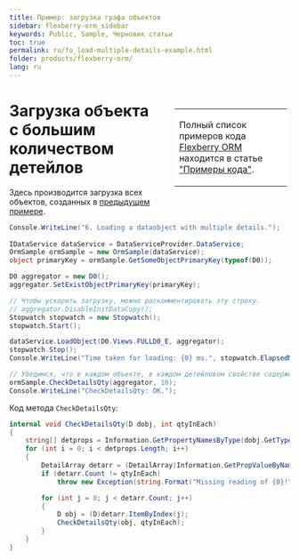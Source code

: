 ```yaml
---
title: Пример: загрузка графа объектов
sidebar: flexberry-orm_sidebar
keywords: Public, Sample, Черновик статьи
toc: true
permalink: ru/fo_load-multiple-details-example.html
folder: products/flexberry-orm/
lang: ru
---
```


<div style="margin:5px; padding-left:28px; float:right; width:40%; outline:1px solid white;"> <br> <table border="0" width="100%" bgcolor="#6495ED"> <tbody><tr><td bgcolor="#FFFFFF"> 

Полный список примеров кода [Flexberry ORM](flexberry-o-r-m.html) находится в статье ["Примеры кода"](code-samples.html).

</td>
</tr></tbody></table></a>
</div>



# Загрузка объекта с большим количеством детейлов

Здесь производится загрузка всех объектов, созданных в [предыдущем примере](data-object-update-hook-example.html).

```cs
Console.WriteLine("6. Loading a dataobject with multiple details.");
            
IDataService dataService = DataServiceProvider.DataService;
OrmSample ormSample = new OrmSample(dataService);
object primaryKey = ormSample.GetSomeObjectPrimaryKey(typeof(D0));

D0 aggregator = new D0();
aggregator.SetExistObjectPrimaryKey(primaryKey);

// Чтобы ускорить загрузку, можно раскомментировать эту строку.
// aggregator.DisableInitDataCopy();
Stopwatch stopwatch = new Stopwatch();
stopwatch.Start();

dataService.LoadObject(D0.Views.FULLD0_E, aggregator);
stopwatch.Stop();
Console.WriteLine("Time taken for loading: {0} ms.", stopwatch.ElapsedMilliseconds);

// Убедимся, что в каждом объекте, в каждом детейловом свойстве содержится 10 детейлов, которые были сохранены туда.
ormSample.CheckDetailsQty(aggregator, 10);
Console.WriteLine("CheckDetailsQty: OK.");
```
Код метода `CheckDetailsQty`:
```cs
internal void CheckDetailsQty(D dobj, int qtyInEach)
{
    string[] detprops = Information.GetPropertyNamesByType(dobj.GetType(), typeof(DetailArray));
    for (int i = 0; i < detprops.Length; i++)
    {
        DetailArray detarr = (DetailArray)Information.GetPropValueByName(dobj, detprops[i]);
        if (detarr.Count != qtyInEach) 
            throw new Exception(string.Format("Missing reading of {0}!", detprops[i]));

        for (int j = 0; j < detarr.Count; j++)
        {
            D obj = (D)detarr.ItemByIndex(j);
            CheckDetailsQty(obj, qtyInEach);
        }
    }
}
```
